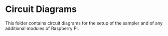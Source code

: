 # Circuit Diagrams

This folder contains circuit diagrams for the setup of the sampler and of any additional modules of Raspberry Pi.
